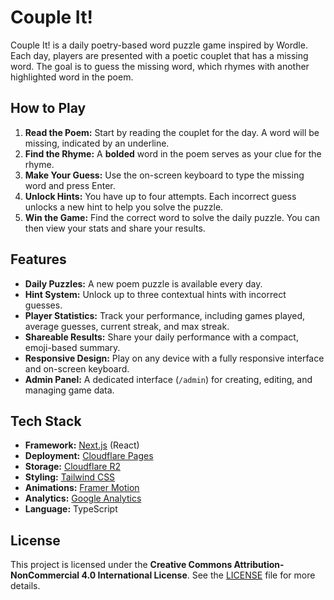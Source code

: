 # Couple It!
Couple It! is a daily poetry-based word puzzle game inspired by Wordle. Each day, players are presented with a poetic couplet that has a missing word. The goal is to guess the missing word, which rhymes with another highlighted word in the poem.

## How to Play
1.  **Read the Poem:** Start by reading the couplet for the day. A word will be missing, indicated by an underline.
2.  **Find the Rhyme:** A **bolded** word in the poem serves as your clue for the rhyme.
3.  **Make Your Guess:** Use the on-screen keyboard to type the missing word and press Enter.
4.  **Unlock Hints:** You have up to four attempts. Each incorrect guess unlocks a new hint to help you solve the puzzle.
5.  **Win the Game:** Find the correct word to solve the daily puzzle. You can then view your stats and share your results.

## Features
*   **Daily Puzzles:** A new poem puzzle is available every day.
*   **Hint System:** Unlock up to three contextual hints with incorrect guesses.
*   **Player Statistics:** Track your performance, including games played, average guesses, current streak, and max streak.
*   **Shareable Results:** Share your daily performance with a compact, emoji-based summary.
*   **Responsive Design:** Play on any device with a fully responsive interface and on-screen keyboard.
*   **Admin Panel:** A dedicated interface (`/admin`) for creating, editing, and managing game data.

## Tech Stack
*   **Framework:** [Next.js](https://nextjs.org/) (React)
*   **Deployment:** [Cloudflare Pages](https://pages.cloudflare.com/)
*   **Storage:** [Cloudflare R2](https://developers.cloudflare.com/r2/)
*   **Styling:** [Tailwind CSS](https://tailwindcss.com/)
*   **Animations:** [Framer Motion](https://www.framer.com/motion/)
*   **Analytics:** [Google Analytics](https://analytics.google.com/)
*   **Language:** TypeScript

## License
This project is licensed under the **Creative Commons Attribution-NonCommercial 4.0 International License**. See the [LICENSE](LICENSE) file for more details.
